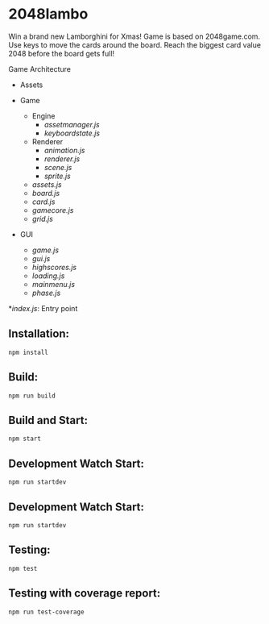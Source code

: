 # 2048lambo

Win a brand new Lamborghini for Xmas!
Game is based on 2048game.com.
Use keys to move the cards around the board. Reach the biggest card value 2048 before the board gets full!

Game Architecture
* Assets
* Game
	* Engine
		* _assetmanager.js_
		* _keyboardstate.js_
	* Renderer
		* _animation.js_
		* _renderer.js_
		* _scene.js_
		* _sprite.js_
	* _assets.js_
	* _board.js_
	* _card.js_
	* _gamecore.js_
	* _grid.js_
	
* GUI
	* _game.js_
	* _gui.js_
	* _highscores.js_
	* _loading.js_
	* _mainmenu.js_
	* _phase.js_

*_index.js_: Entry point
	
Installation:
----------------
```
npm install
```

Build:
----------------
```
npm run build
```

Build and Start:
----------------
```
npm start
```

Development Watch Start:
----------------
```
npm run startdev
```

Development Watch Start:
----------------
```
npm run startdev
```

Testing:
----------------
```
npm test
```

Testing with coverage report:
----------------
```
npm run test-coverage
```
